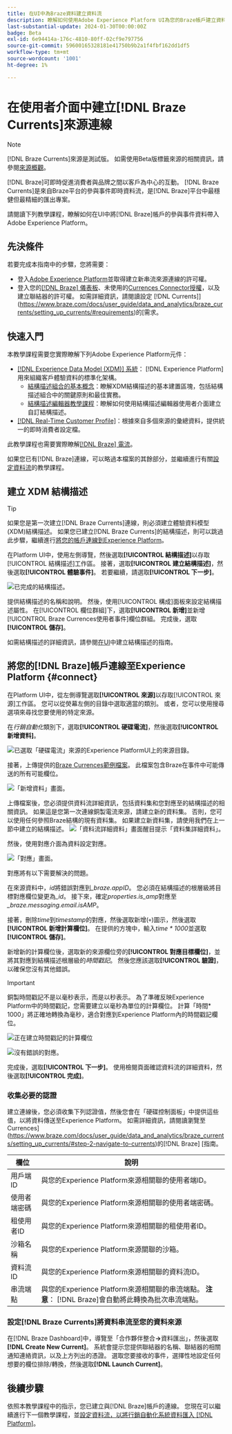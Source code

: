 ```yaml
---
title: 在UI中為Braze資料建立資料流
description: 瞭解如何使用Adobe Experience Platform UI為您的Braze帳戶建立資料流。
last-substantial-update: 2024-01-30T00:00:00Z
badge: Beta
exl-id: 6e94414a-176c-4810-80ff-02cf9e797756
source-git-commit: 59600165328181e41750b9b2a1f4fbf162dd1df5
workflow-type: tm+mt
source-wordcount: '1001'
ht-degree: 1%

---
```


# 在使用者介面中建立[!DNL Braze Currents]來源連線

>[!NOTE]
>
>[!DNL Braze Currents]來源是測試版。 如需使用Beta版標籤來源的相關資訊，請參閱[來源概觀](../../../../home.md#terms-and-conditions)。

[!DNL Braze]可即時促進消費者與品牌之間以客戶為中心的互動。 [!DNL Braze Currents]是來自Braze平台的參與事件即時資料流，是[!DNL Braze]平台中最穩健但最精細的匯出專案。

請閱讀下列教學課程，瞭解如何在UI中將[!DNL Braze]帳戶的參與事件資料帶入Adobe Experience Platform。

## 先決條件

若要完成本指南中的步驟，您將需要：

* 登入[Adobe Experience Platform](https://platform.adobe.com)並取得建立新串流來源連線的許可權。
* 登入您的[[!DNL Braze] 儀表板](https://dashboard.braze.com/sign_in)、未使用的[Currences Connector授權](https://www.braze.com/docs/user_guide/data_and_analytics/braze_currents)，以及建立聯結器的許可權。 如需詳細資訊，請閱讀設定 [!DNL Currents]](https://www.braze.com/docs/user_guide/data_and_analytics/braze_currents/setting_up_currents/#requirements)的[需求。

## 快速入門

本教學課程需要您實際瞭解下列Adobe Experience Platform元件：

* [[!DNL Experience Data Model (XDM)] 系統](../../../../../xdm/home.md)： [!DNL Experience Platform]用來組織客戶體驗資料的標準化架構。
   * [結構描述組合的基本概念](../../../../../xdm/schema/composition.md)：瞭解XDM結構描述的基本建置區塊，包括結構描述組合中的關鍵原則和最佳實務。
   * [結構描述編輯器教學課程](../../../../../xdm/tutorials/create-schema-ui.md)：瞭解如何使用結構描述編輯器使用者介面建立自訂結構描述。
* [[!DNL Real-Time Customer Profile]](../../../../../profile/home.md)：根據來自多個來源的彙總資料，提供統一的即時消費者設定檔。

此教學課程也需要實際瞭解[[!DNL Braze] 電流](https://www.braze.com/docs/user_guide/data_and_analytics/braze_currents)。

如果您已有[!DNL Braze]連線，可以略過本檔案的其餘部分，並繼續進行有關[設定資料流](../../dataflow/marketing-automation.md)的教學課程。

## 建立 XDM 結構描述

>[!TIP]
>
>如果您是第一次建立[!DNL Braze Currents]連線，則必須建立體驗資料模型(XDM)結構描述。 如果您已建立[!DNL Braze Currents]的結構描述，則可以跳過此步驟，繼續進行[將您的帳戶連線到Experience Platform](#connect)。

在Platform UI中，使用左側導覽，然後選取&#x200B;**[!UICONTROL 結構描述]**&#x200B;以存取[!UICONTROL 結構描述]工作區。 接著，選取&#x200B;**[!UICONTROL 建立結構描述]**，然後選取&#x200B;**[!UICONTROL 體驗事件]**。 若要繼續，請選取&#x200B;**[!UICONTROL 下一步]**。

![已完成的結構描述。](../../../../images/tutorials/create/braze/schema.png)

提供結構描述的名稱和說明。 然後，使用[!UICONTROL 構成]面板來設定結構描述屬性。 在[!UICONTROL 欄位群組]下，選取&#x200B;**[!UICONTROL 新增]**&#x200B;並新增[!UICONTROL Braze Currences使用者事件]欄位群組。 完成後，選取&#x200B;**[!UICONTROL 儲存]**。

如需結構描述的詳細資訊，請參閱[在UI](../../../../../xdm/tutorials/create-schema-ui.md)中建立結構描述的指南。

## 將您的[!DNL Braze]帳戶連線至Experience Platform {#connect}

在Platform UI中，從左側導覽選取&#x200B;**[!UICONTROL 來源]**&#x200B;以存取[!UICONTROL 來源]工作區。 您可以從熒幕左側的目錄中選取適當的類別。 或者，您可以使用搜尋選項來尋找您要使用的特定來源。

在&#x200B;*行銷自動化*&#x200B;類別下，選取&#x200B;**[!UICONTROL 硬碟電流]**，然後選取&#x200B;**[!UICONTROL 新增資料]**。

![已選取「硬碟電流」來源的Experience PlatformUI上的來源目錄。](../../../../images/tutorials/create/braze/catalog.png)

接著，上傳提供的[Braze Currences範例檔案](https://github.com/Appboy/currents-examples/blob/master/sample-data/Adobe/adobe_examples.json)。 此檔案包含Braze在事件中可能傳送的所有可能欄位。

![「新增資料」畫面。](../../../../images/tutorials/create/braze/select-data.png)

上傳檔案後，您必須提供資料流詳細資訊，包括資料集和您對應至的結構描述的相關資訊。  如果這是您第一次連線銅製電流來源，請建立新的資料集。  否則，您可以使用任何參照Braze結構的現有資料集。  如果建立新資料集，請使用我們在上一節中建立的結構描述。
![「資料流詳細資料」畫面醒目提示「資料集詳細資料」。](../../../../images/tutorials/create/braze/dataflow-detail.png)

然後，使用對應介面為資料設定對應。

![「對應」畫面。](../../../../images/tutorials/create/braze/mapping_errors.png)

對應將有以下需要解決的問題。

在來源資料中，*id*&#x200B;將錯誤對應到&#x200B;*_braze.appID*。 您必須在結構描述的根層級將目標對應欄位變更為&#x200B;*_id*。 接下來，確定&#x200B;*properties.is_amp*&#x200B;對應至&#x200B;*_braze.messaging.email.isAMP*。

接著，刪除&#x200B;*time*&#x200B;到&#x200B;*timestamp*&#x200B;的對應，然後選取新增(`+`)圖示，然後選取&#x200B;**[!UICONTROL 新增計算欄位]**。 在提供的方塊中，輸入&#x200B;*time \* 1000*&#x200B;並選取&#x200B;**[!UICONTROL 儲存]**。

新增新的計算欄位後，選取新的來源欄位旁的&#x200B;**[!UICONTROL 對應目標欄位]**，並將其對應到結構描述根層級的&#x200B;*時間戳記*。 然後您應該選取&#x200B;**[!UICONTROL 驗證]**，以確保您沒有其他錯誤。

>[!IMPORTANT]
>
>銅製時間戳記不是以毫秒表示，而是以秒表示。 為了準確反映Experience Platform中的時間戳記，您需要建立以毫秒為單位的計算欄位。 計算「時間* 1000」將正確地轉換為毫秒，適合對應到Experience Platform內的時間戳記欄位。
>
>![正在建立時間戳記](../../../../images/tutorials/create/braze/create-calculated-field.png)的計算欄位

![沒有錯誤的對應。](../../../../images/tutorials/create/braze/completed_mapping.png)

完成後，選取&#x200B;**[!UICONTROL 下一步]**。 使用檢閱頁面確認資料流的詳細資料，然後選取&#x200B;**[!UICONTROL 完成]**。

### 收集必要的認證

建立連線後，您必須收集下列認證值，然後您會在「硬碟控制面板」中提供這些值，以將資料傳送至Experience Platform。 如需詳細資訊，請閱讀瀏覽至Currences](https://www.braze.com/docs/user_guide/data_and_analytics/braze_currents/setting_up_currents/#step-2-navigate-to-currents)的[!DNL Braze] [指南。

| 欄位 | 說明 |
| --- | --- |
| 用戶端 ID | 與您的Experience Platform來源相關聯的使用者端ID。 |
| 使用者端密碼 | 與您的Experience Platform來源相關聯的使用者端密碼。 |
| 租使用者ID | 與您的Experience Platform來源相關聯的租使用者ID。 |
| 沙箱名稱 | 與您的Experience Platform來源關聯的沙箱。 |
| 資料流 ID | 與您的Experience Platform來源相關聯的資料流ID。 |
| 串流端點 | 與您的Experience Platform來源相關聯的串流端點。 **注意**： [!DNL Braze]會自動將此轉換為批次串流端點。 |

### 設定[!DNL Braze Currents]將資料串流至您的資料來源

在[!DNL Braze Dashboard]中，導覽至「合作夥伴整合&#x200B;**->**&#x200B;資料匯出」，然後選取&#x200B;**[!DNL Create New Current]**。 系統會提示您提供聯結器的名稱、聯結器的相關通知連絡資訊，以及上方列出的憑證。 選取您要接收的事件，選擇性地設定任何想要的欄位排除/轉換，然後選取&#x200B;**[!DNL Launch Current]**。

## 後續步驟

依照本教學課程中的指示，您已建立與[!DNL Braze]帳戶的連線。 您現在可以繼續進行下一個教學課程，並[設定資料流，以將行銷自動化系統資料匯入 [!DNL Platform]](../../dataflow/marketing-automation.md)。

